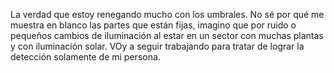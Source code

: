 La verdad que estoy renegando mucho con los umbrales.
No sé por qué me muestra en blanco las partes que están fijas, imagino que por ruido o pequeños cambios de iluminación al estar en un sector con muchas plantas y con iluminación solar.
VOy a seguir trabajando para tratar de lograr la detección solamente de mi persona.
